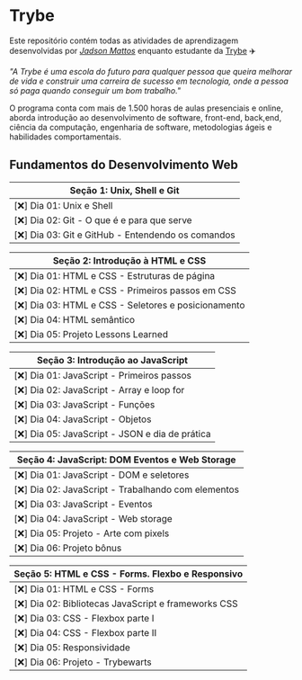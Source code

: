 # Trybe

Este repositório contém todas as atividades de aprendizagem desenvolvidas por _[Jadson Mattos](https://linkedin.com/in/jadsonmattos)_ enquanto estudante da [Trybe](https://www.betrybe.com/) :airplane:

_"A Trybe é uma escola do futuro para qualquer pessoa que queira melhorar de vida e construir uma carreira de sucesso em tecnologia, onde a pessoa só paga quando conseguir um bom trabalho."_

O programa conta com mais de 1.500 horas de aulas presenciais e online, aborda introdução ao desenvolvimento de software, front-end, back,end, ciência da computação, engenharia de software, metodologias ágeis e habilidades comportamentais.

## Fundamentos do Desenvolvimento Web

|Seção 1: Unix, Shell e Git|
|----------------------------|
|[:x:] Dia 01: Unix e Shell|
|[:x:] Dia 02: Git - O que é e para que serve|
|[:x:] Dia 03: Git e GitHub - Entendendo os comandos|

|Seção 2: Introdução à HTML e CSS|
|-------------------------------------|
|[:x:] Dia 01: HTML e CSS - Estruturas de página|
|[:x:] Dia 02: HTML e CSS - Primeiros passos em CSS|
|[:x:] Dia 03: HTML e CSS - Seletores e posicionamento|
|[:x:] Dia 04: HTML semântico|
|[:x:] Dia 05: Projeto Lessons Learned|

|Seção 3: Introdução ao JavaScript|
|-------------------------------------|
|[:x:] Dia 01: JavaScript - Primeiros passos|
|[:x:] Dia 02: JavaScript - Array e loop for|
|[:x:] Dia 03: JavaScript - Funções|
|[:x:] Dia 04: JavaScript - Objetos|
|[:x:] Dia 05: JavaScript - JSON e dia de prática|

|Seção 4: JavaScript: DOM Eventos e Web Storage|
|-------------------------------------------------|
|[:x:] Dia 01: JavaScript - DOM e seletores|
|[:x:] Dia 02: JavaScript - Trabalhando com elementos|
|[:x:] Dia 03: JavaScript - Eventos|
|[:x:] Dia 04: JavaScript - Web storage|
|[:x:] Dia 05: Projeto - Arte com pixels|
|[:x:] Dia 06: Projeto bônus|

|Seção 5: HTML e CSS - Forms. Flexbo e Responsivo|
|-------------------------------------------------|
|[:x:] Dia 01: HTML e CSS - Forms|
|[:x:] Dia 02: Bibliotecas JavaScript e frameworks CSS|
|[:x:] Dia 03: CSS - Flexbox parte I|
|[:x:] Dia 04: CSS - Flexbox parte II|
|[:x:] Dia 05: Responsividade|
|[:x:] Dia 06: Projeto - Trybewarts|